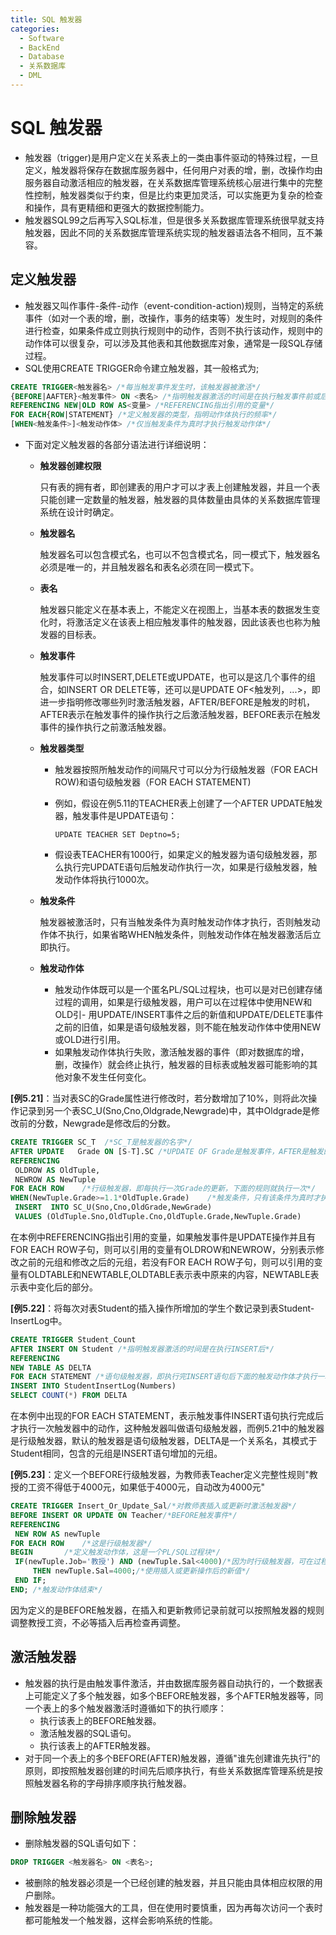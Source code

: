 ```yaml
---
title: SQL 触发器
categories:
  - Software
  - BackEnd
  - Database
  - 关系数据库
  - DML
---
```

# SQL 触发器

- 触发器（trigger)是用户定义在关系表上的一类由事件驱动的特殊过程，一旦定义，触发器将保存在数据库服务器中，任何用户对表的增，删，改操作均由服务器自动激活相应的触发器，在关系数据库管理系统核心层进行集中的完整性控制，触发器类似于约束，但是比约束更加灵活，可以实施更为复杂的检查和操作，具有更精细和更强大的数据控制能力。
- 触发器SQL99之后再写入SQL标准，但是很多关系数据库管理系统很早就支持触发器，因此不同的关系数据库管理系统实现的触发器语法各不相同，互不兼容。

## 定义触发器

- 触发器又叫作事件-条件-动作（event-condition-action)规则，当特定的系统事件（如对一个表的增，删，改操作，事务的结束等）发生时，对规则的条件进行检查，如果条件成立则执行规则中的动作，否则不执行该动作，规则中的动作体可以很复杂，可以涉及其他表和其他数据库对象，通常是一段SQL存储过程。
- SQL使用CREATE TRIGGER命令建立触发器，其一般格式为;

```sql
CREATE TRIGGER<触发器名> /*每当触发事件发生时，该触发器被激活*/
{BEFORE|AAFTER}<触发事件> ON <表名> /*指明触发器激活的时间是在执行触发事件前或后*/
REFERENCING NEW|OLD ROW AS<变量> /*REFERENCING指出引用的变量*/
FOR EACH{ROW|STATEMENT} /*定义触发器的类型，指明动作体执行的频率*/
[WHEN<触发条件>]<触发动作体> /*仅当触发条件为真时才执行触发动作体*/
```

- 下面对定义触发器的各部分语法进行详细说明：

    - **触发器创建权限**

        只有表的拥有者，即创建表的用户才可以才表上创建触发器，并且一个表只能创建一定数量的触发器，触发器的具体数量由具体的关系数据库管理系统在设计时确定。

    - **触发器名**

        触发器名可以包含模式名，也可以不包含模式名，同一模式下，触发器名必须是唯一的，并且触发器名和表名必须在同一模式下。

    - **表名**

        触发器只能定义在基本表上，不能定义在视图上，当基本表的数据发生变化时，将激活定义在该表上相应触发事件的触发器，因此该表也也称为触发器的目标表。

    - **触发事件**

        触发事件可以时INSERT,DELETE或UPDATE，也可以是这几个事件的组合，如INSERT OR DELETE等，还可以是UPDATE OF<触发列，...>，即进一步指明修改哪些列时激活触发器，AFTER/BEFORE是触发的时机，AFTER表示在触发事件的操作执行之后激活触发器，BEFORE表示在触发事件的操作执行之前激活触发器。

    - **触发器类型**

        - 触发器按照所触发动作的间隔尺寸可以分为行级触发器（FOR EACH ROW)和语句级触发器（FOR EACH STATEMENT)

        - 例如，假设在例5.11的TEACHER表上创建了一个AFTER UPDATE触发器，触发事件是UPDATE语句：
          ```
          UPDATE TEACHER SET Deptno=5;
          ```

        - 假设表TEACHER有1000行，如果定义的触发器为语句级触发器，那么执行完UPDATE语句后触发动作执行一次，如果是行级触发器，触发动作体将执行1000次。

    - **触发条件**

        触发器被激活时，只有当触发条件为真时触发动作体才执行，否则触发动作体不执行，如果省略WHEN触发条件，则触发动作体在触发器激活后立即执行。

    - **触发动作体**

        - 触发动作体既可以是一个匿名PL/SQL过程块，也可以是对已创建存储过程的调用，如果是行级触发器，用户可以在过程体中使用NEW和OLD引- 用UPDATE/INSERT事件之后的新值和UPDATE/DELETE事件之前的旧值，如果是语句级触发器，则不能在触发动作体中使用NEW或OLD进行引用。
        - 如果触发动作体执行失败，激活触发器的事件（即对数据库的增，删，改操作）就会终止执行，触发器的目标表或触发器可能影响的其他对象不发生任何变化。


**[例5.21]**：当对表SC的Grade属性进行修改时，若分数增加了10%，则将此次操作记录到另一个表SC_U(Sno,Cno,Oldgrade,Newgrade)中，其中Oldgrade是修改前的分数，Newgrade是修改后的分数。

```sql
CREATE TRIGGER SC_T  /*SC_T是触发器的名字*/
AFTER UPDATE   Grade ON [S-T].SC /*UPDATE OF Grade是触发事件，AFTER是触发的时机，表示对SC的Grade属性修改完后再触发下面的规则*/
REFERENCING
 OLDROW AS OldTuple,
 NEWROW AS NewTuple
FOR EACH ROW    /*行级触发器，即每执行一次Grade的更新，下面的规则就执行一次*/
WHEN(NewTuple.Grade>=1.1*OldTuple.Grade)    /*触发条件，只有该条件为真时才执行下面的INSERT操作*/
 INSERT  INTO SC_U(Sno,Cno,OldGrade,NewGrade)
 VALUES (OldTuple.Sno,OldTuple.Cno,OldTuple.Grade,NewTuple.Grade)
```

在本例中REFERENCING指出引用的变量，如果触发事件是UPDATE操作并且有FOR EACH ROW子句，则可以引用的变量有OLDROW和NEWROW，分别表示修改之前的元组和修改之后的元组，若没有FOR EACH ROW子句，则可以引用的变量有OLDTABLE和NEWTABLE,OLDTABLE表示表中原来的内容，NEWTABLE表示表中变化后的部分。

**[例5.22]**：将每次对表Student的插入操作所增加的学生个数记录到表Student-InsertLog中。

```sql
CREATE TRIGGER Student_Count
AFTER INSERT ON Student /*指明触发器激活的时间是在执行INSERT后*/
REFERENCING
NEW TABLE AS DELTA
FOR EACH STATEMENT /*语句级触发器，即执行完INSERT语句后下面的触发动作体才执行一次*/
INSERT INTO StudentInsertLog(Numbers)
SELECT COUNT(*) FROM DELTA
```

在本例中出现的FOR EACH STATEMENT，表示触发事件INSERT语句执行完成后才执行一次触发器中的动作，这种触发器叫做语句级触发器，而例5.21中的触发器是行级触发器，默认的触发器是语句级触发器，DELTA是一个关系名，其模式于Student相同，包含的元组是INSERT语句增加的元组。

**[例5.23]**：定义一个BEFORE行级触发器，为教师表Teacher定义完整性规则"教授的工资不得低于4000元，如果低于4000元，自动改为4000元"

```sql
CREATE TRIGGER Insert_Or_Update_Sal/*对教师表插入或更新时激活触发器*/
BEFORE INSERT OR UPDATE ON Teacher/*BEFORE触发事件*/
REFERENCING
 NEW ROW AS newTuple
FOR EACH ROW    /*这是行级触发器*/
BEGIN       /*定义触发动作体，这是一个PL/SQL过程块*/
 IF(newTuple.Job='教授') AND (newTuple.Sal<4000)/*因为时行级触发器，可在过程体中*/
     THEN newTuple.Sal=4000;/*使用插入或更新操作后的新值*/
 END IF;
END; /*触发动作体结束*/
```

因为定义的是BEFORE触发器，在插入和更新教师记录前就可以按照触发器的规则调整教授工资，不必等插入后再检查再调整。

## 激活触发器

- 触发器的执行是由触发事件激活，并由数据库服务器自动执行的，一个数据表上可能定义了多个触发器，如多个BEFORE触发器，多个AFTER触发器等，同一个表上的多个触发器激活时遵循如下的执行顺序：
    - 执行该表上的BEFORE触发器。
    - 激活触发器的SQL语句。
    - 执行该表上的AFTER触发器。
- 对于同一个表上的多个BEFORE(AFTER)触发器，遵循"谁先创建谁先执行"的原则，即按照触发器创建的时间先后顺序执行，有些关系数据库管理系统是按照触发器名称的字母排序顺序执行触发器。

## 删除触发器

- 删除触发器的SQL语句如下：

```sql
DROP TRIGGER <触发器名> ON <表名>;
```

- 被删除的触发器必须是一个已经创建的触发器，并且只能由具体相应权限的用户删除。
- 触发器是一种功能强大的工具，但在使用时要慎重，因为再每次访问一个表时都可能触发一个触发器，这样会影响系统的性能。